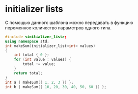 # initializer lists
С помощью данного шаблона можно передавать в функцию переменное количество параметров одного типа.

```cpp
#include <initializer_list>;
using namespace std;
int makeSum(initializer_list<int> values)
{
	int total { 0 };
	for (int value : values) {
		total += value;
	}
	return total;
}
int a { makeSum({ 1, 2, 3 }) };
int b { makeSum({ 10, 20, 30, 40, 50, 60 }) };
```

